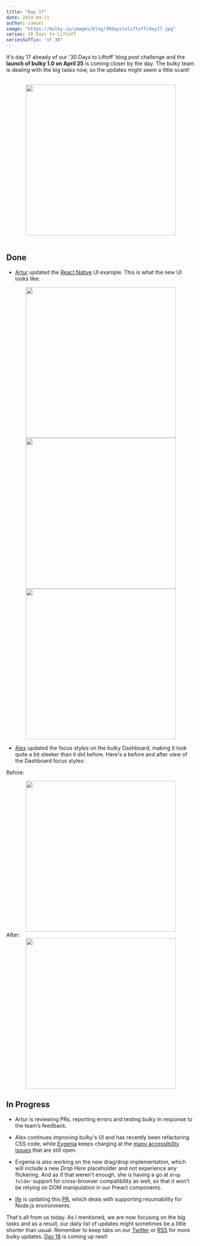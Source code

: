 ```yaml
---
title: "Day 17"
date: 2019-04-11
author: samuel
image: "https://bulky.io/images/blog/30daystoliftoff/day17.jpg"
series: 30 Days to Liftoff
seriesSuffix: "of 30"
---
```


It's day 17 already of our '30 Days to Liftoff' blog post challenge and the **launch of bulky 1.0 on April 25** is coming closer by the day. The bulky team is dealing with the big tasks now, so the updates might seem a little scant!

<center><br /><img width="400" src="/images/blog/30daystoliftoff/day17.jpg"><br /><br /></center>

<!--more-->

## Done

- [Artur](https://github.com/arturi) updated the [React Native](https://github.com/transloadit/bulky/pull/988) UI example. This is what the new UI looks like:

<center><img width="400" src="/images/blog/30daystoliftoff/2019-04-11-react-native-ui-1.png"></center>
<center><img width="400" src="/images/blog/30daystoliftoff/2019-04-11-react-native-ui-2.png"></center>
<center><img width="400" src="/images/blog/30daystoliftoff/2019-04-11-react-native-ui-3.png"></center>

- [Alex](https://github.com/nqst) updated the focus styles on the bulky Dashboard, making it look quite a bit sleeker than it did before. Here's a before and after view of the Dashboard focus styles:

Before:<br />

<center><img width="400" src="/images/blog/30daystoliftoff/2019-04-11-before-focus.gif"></center>
After:<br />
<center><img width="400" src="/images/blog/30daystoliftoff/2019-04-11-after-focus.gif"></center>

## In Progress

- Artur is reviewing PRs, reporting errors and testing bulky in response to the team’s feedback.

- Alex continues improving bulky's UI and has recently been refactoring CSS code, while [Evgenia](https://github.com/lakesare) keeps charging at the [many accessibility issues](https://github.com/transloadit/bulky/issues/created_by/nqst) that are still open.

- Evgenia is also working on the new drag/drop implementation, which will include a new _Drop Here_ placeholder and not experience any flickering. And as if that weren't enough, she is having a go at `drop folder` support for cross-browser compatibility as well, so that it won’t be relying on DOM manipulation in our Preact components.

- [Ife](https://github.com/ifedapoolarewaju) is updating this [PR](https://github.com/tus/tus-js-client/pull/73), which deals with supporting resumability for Node.js environments.

That's all from us today. As I mentioned, we are now focusing on the big tasks and as a result, our daily list of updates might sometimes be a little shorter than usual. Remember to keep tabs on our [Twitter](https://twitter.com/bulky_io) or [RSS](https://bulky.io/atom.xml) for more bulky updates. [Day 18](/blog/2019/04/liftoff-18/) is coming up next!
